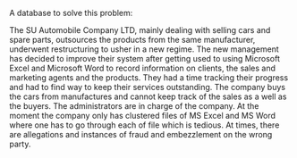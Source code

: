 A database to solve this problem:


The SU Automobile Company LTD, mainly dealing with selling cars and spare parts, outsources
the products from the same manufacturer, underwent restructuring to usher in a new regime. The
new management has decided to improve their system after getting used to using Microsoft
Excel and Microsoft Word to record information on clients, the sales and marketing agents and
the products. They had a time tracking their progress and had to find way to keep their services
outstanding.
The company buys the cars from manufactures and cannot keep track of the sales as a well as the
buyers. The administrators are in charge of the company. At the moment the company only has
clustered files of MS Excel and MS Word where one has to go through each of file which is
tedious. At times, there are allegations and instances of fraud and embezzlement on the wrong
party.